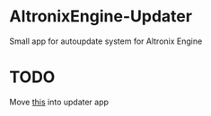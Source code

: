 # AltronixEngine-Updater
Small app for autoupdate system for Altronix Engine

# TODO
Move [this](https://github.com/Altronix-Team/FNF-AltronixEngine/tree/develop/source/altronix/updater) into updater app
